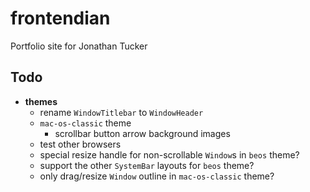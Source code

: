 # frontendian

Portfolio site for Jonathan Tucker

## Todo

- **themes**
  - rename `WindowTitlebar` to `WindowHeader`
  - `mac-os-classic` theme
    - scrollbar button arrow background images
  - test other browsers
  - special resize handle for non-scrollable `Window`s in `beos` theme?
  - support the other `SystemBar` layouts for `beos` theme?
  - only drag/resize `Window` outline in `mac-os-classic` theme?
